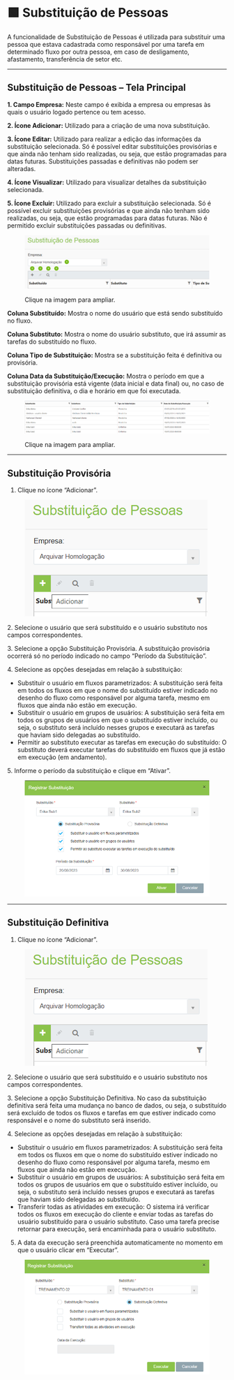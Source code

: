 # 🟩 Substituição de Pessoas

A funcionalidade de Substituição de Pessoas é utilizada para substituir uma pessoa que estava cadastrada como responsável por uma tarefa em determinado fluxo por outra pessoa, em caso de desligamento, afastamento, transferência de setor etc.

***

## Substituição de Pessoas – Tela Principal

**1. Campo Empresa:** Neste campo é exibida a empresa ou empresas às quais o usuário logado pertence ou tem acesso.&#x20;

**2. Ícone Adicionar:** Utilizado para a criação de uma nova substituição.&#x20;

**3. Ícone Editar:** Utilizado para realizar a edição das informações da substituição selecionada. Só é possível editar substituições provisórias e que ainda não tenham sido realizadas, ou seja, que estão programadas para datas futuras. Substituições passadas e definitivas não podem ser alteradas. &#x20;

**4. Ícone Visualizar:** Utilizado para visualizar detalhes da substituição selecionada. &#x20;

**5. Ícone Excluir:**  Utilizado para excluir a substituição selecionada. Só é possível excluir substituições provisórias e que ainda não tenham sido realizadas, ou seja, que estão programadas para datas futuras. Não é permitido excluir substituições passadas ou definitivas.&#x20;

<figure><img src="../.gitbook/assets/sub5.png" alt=""><figcaption><p>Clique na imagem para ampliar.</p></figcaption></figure>

**Coluna Substituído:** Mostra o nome do usuário que está sendo substituído no fluxo.&#x20;

**Coluna Substituto:** Mostra o nome do usuário substituto, que irá assumir as tarefas do substituído no fluxo. &#x20;

**Coluna Tipo de Substituição:** Mostra se a substituição feita é definitiva ou provisória.&#x20;

**Coluna Data da Substituição/Execução:** Mostra o período em que a substituição provisória está vigente (data inicial e data final) ou, no caso de substituição definitiva, o dia e horário em que foi executada.  &#x20;

<figure><img src="../.gitbook/assets/sub4.png" alt=""><figcaption><p>Clique na imagem para ampliar.</p></figcaption></figure>

***

## &#x20;Substituição Provisória

1. Clique no ícone “Adicionar”.

<figure><img src="../.gitbook/assets/sub1.png" alt=""><figcaption></figcaption></figure>

2\. Selecione o usuário que será substituído e o usuário substituto nos campos correspondentes.&#x20;

3\. Selecione a opção Substituição Provisória. A substituição provisória ocorrerá só no período indicado no campo “Período da Substituição”.

4\. Selecione as opções desejadas em relação à substituição:&#x20;

* Substituir o usuário em fluxos parametrizados: A substituição será feita em todos os fluxos em que o nome do substituído estiver indicado no desenho do fluxo como responsável por alguma tarefa, mesmo em fluxos que ainda não estão em execução.  &#x20;
* Substituir o usuário em grupos de usuários: A substituição será feita em todos os grupos de usuários em que o substituído estiver incluído, ou seja, o substituto será incluído nesses grupos e executará as tarefas que haviam sido delegadas ao substituído. &#x20;
* Permitir ao substituto executar as tarefas em execução do substituído: O substituto deverá executar tarefas do substituído em fluxos que já estão em execução (em andamento).

5\. Informe o período da substituição e clique em “Ativar”.&#x20;

<figure><img src="../.gitbook/assets/sub2.png" alt=""><figcaption></figcaption></figure>

***

## Substituição Definitiva

1. Clique no ícone “Adicionar”.

<figure><img src="../.gitbook/assets/sub1.png" alt=""><figcaption></figcaption></figure>

2\. Selecione o usuário que será substituído e o usuário substituto nos campos correspondentes.&#x20;

3\. Selecione a opção Substituição Definitiva. No caso da substituição definitiva será feita uma mudança no banco de dados, ou seja, o substituído será excluído de todos os fluxos e tarefas em que estiver indicado como responsável e o nome do substituto será inserido.&#x20;

4\. Selecione as opções desejadas em relação à substituição:&#x20;

* Substituir o usuário em fluxos parametrizados: A substituição será feita em todos os fluxos em que o nome do substituído estiver indicado no desenho do fluxo como responsável por alguma tarefa, mesmo em fluxos que ainda não estão em execução.  &#x20;
* Substituir o usuário em grupos de usuários: A substituição será feita em todos os grupos de usuários em que o substituído estiver incluído, ou seja, o substituto será incluído nesses grupos e executará as tarefas que haviam sido delegadas ao substituído. &#x20;
* Transferir todas as atividades em execução: O sistema irá verificar todos os fluxos em execução do cliente e enviar todas as tarefas do usuário substituído para o usuário substituto. Caso uma tarefa precise retornar para execução, será encaminhada para o usuário substituto.&#x20;

5. A data da execução será preenchida automaticamente no momento em que o usuário clicar em “Executar”.

<figure><img src="../.gitbook/assets/sub3.png" alt=""><figcaption></figcaption></figure>

